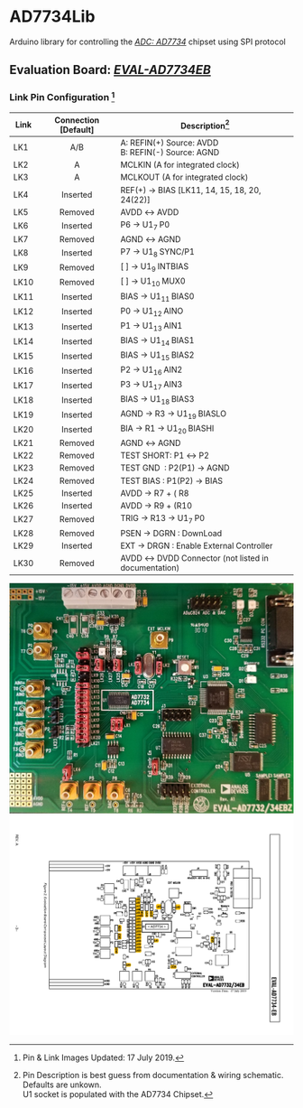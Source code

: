 # AD7734Lib

Arduino library for controlling the *[ADC: AD7734]* chipset using SPI protocol

## **Evaluation Board**: *[EVAL-AD7734EB]*

### Link Pin Configuration [^1]
   | Link | Connection [Default] | Description[^2]                                            |
   | ---- | :------------------: | ------------------------------------------------------ |
   | LK1  |         A/B          | A: REFIN(+) Source: AVDD <br> B: REFIN(-) Source: AGND |
   | LK2  |          A           | MCLKIN  (A for integrated clock)                       |
   | LK3  |          A           | MCLKOUT (A for integrated clock)                       |
   | LK4  |       Inserted       | REF(+) → BIAS [LK11, 14, 15, 18, 20, 24(22)]
   | LK5  |       Removed        | AVDD ↔ AVDD
   | LK6  |       Inserted       | P6   → U1<sub>7 </sub>P0
   | LK7  |       Removed        | AGND ↔ AGND
   | LK8  |       Inserted       | P7   → U1<sub>8 </sub>SYNC/P1
   | LK9  |       Removed        | [ ]  → U1<sub>9 </sub>INTBIAS
   | LK10 |       Removed        | [ ]  → U1<sub>10 </sub>MUX0
   | LK11 |       Inserted       | BIAS → U1<sub>11 </sub>BIAS0
   | LK12 |       Inserted       | P0   → U1<sub>12 </sub>AINO
   | LK13 |       Inserted       | P1   → U1<sub>13 </sub>AIN1
   | LK14 |       Inserted       | BIAS → U1<sub>14 </sub>BIAS1
   | LK15 |       Inserted       | BIAS → U1<sub>15 </sub>BIAS2
   | LK16 |       Inserted       | P2   → U1<sub>16 </sub>AIN2
   | LK17 |       Inserted       | P3   → U1<sub>17 </sub>AIN3
   | LK18 |       Inserted       | BIAS → U1<sub>18 </sub>BIAS3
   | LK19 |       Inserted       | AGND → R3 → U1<sub>19 </sub>BIASLO
   | LK20 |       Inserted       | BIA  → R1 → U1<sub>20 </sub>BIASHI
   | LK21 |       Removed        | AGND ↔ AGND
   | LK22 |       Removed        | TEST SHORT: P1 ↔ P2
   | LK23 |       Removed        | TEST GND&nbsp; : P2(P1) → AGND
   | LK24 |       Removed        | TEST BIAS :  P1(P2) → BIAS
   | LK25 |       Inserted       | AVDD → R7 + ( R8 || D6) → U1<sub>7 </sub>P0
   | LK26 |       Inserted       | AVDD → R9 + (R10 || D5) → U1<sub>7 </sub>SYNC/P1
   | LK27 |       Removed        | TRIG → R13 → U1<sub>7 </sub>P0
   | LK28 |       Removed        | PSEN → DGRN : DownLoad
   | LK29 |       Inserted       | EXT  → DRGN : Enable External Controller
   | LK30 |       Removed        | AVDD ↔ DVDD Connector (not listed in documentation)      |

![ADC LINKS IMAGE](./docs/LINK.EVAL-AD7734EB.20190717.jpg)
![ADC LINKS SKETCH](./docs/LINK.EVAL-AD7734EB.20190717.png)

[^1]: Pin & Link Images Updated: 17 July 2019.
[^2]: Pin Description is best guess from documentation & wiring schematic.<br>Defaults are unkown.<br>U1 socket is populated with the AD7734 Chipset.

[ADC: AD7734]: https://www.analog.com/media/en/technical-documentation/data-sheets/AD7734.pdf
[EVAL-AD7734EB]: ./docs/EVAL-AD7734EB_revA.pdf